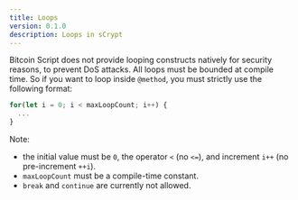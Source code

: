 ```yaml
---
title: Loops
version: 0.1.0
description: Loops in sCrypt
---
```


Bitcoin Script does not provide looping constructs natively for security reasons, to prevent DoS attacks. All loops must be bounded at compile time. So if you want to loop inside `@method`, you must strictly use the following format:

```ts
for(let i = 0; i < maxLoopCount; i++) {
  ...
}
```

Note:

- the initial value must be `0`, the operator `<` (no `<=`), and increment `i++` (no pre-increment `++i`).
- `maxLoopCount` must be a compile-time constant.
- `break` and `continue` are currently not allowed.
